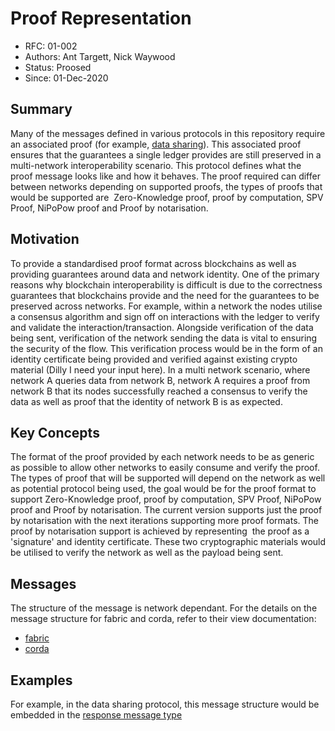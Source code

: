 <!--
 Copyright IBM Corp. All Rights Reserved.

 SPDX-License-Identifier: CC-BY-4.0
 -->
# Proof Representation

- RFC: 01-002
- Authors: Ant Targett, Nick Waywood
- Status: Proosed
- Since: 01-Dec-2020

## Summary

Many of the messages defined in various protocols in this repository require an associated proof (for example, [data sharing](../../protocols/data-sharing/generic.md)). This associated proof ensures that the guarantees a single ledger provides are still preserved in a multi-network interoperability scenario. This protocol defines what the proof message looks like and how it behaves. The proof required can differ between networks depending on supported proofs, the types of proofs that would be supported are  Zero-Knowledge proof, proof by computation, SPV Proof, NiPoPow proof and Proof by notarisation.

## Motivation

To provide a standardised proof format across blockchains as well as providing guarantees around data and network identity. One of the primary reasons why blockchain interoperability is difficult is due to the correctness guarantees that blockchains provide and the need for the guarantees to be preserved across networks. For example, within a network the nodes utilise a consensus algorithm and sign off on interactions with the ledger to verify and validate the interaction/transaction. Alongside verification of the data being sent, verification of the network sending the data is vital to ensuring the security of the flow. This verification process would be in the form of an identity certificate being provided and verified against existing crypto material (Dilly I need your input here). In a multi network scenario, where network A queries data from network B, network A requires a proof from network B that its nodes successfully reached a consensus to verify the data as well as proof that the identity of network B is as expected. 

## Key Concepts

The format of the proof provided by each network needs to be as generic as possible to allow other networks to easily consume and verify the proof. The types of proof that will be supported will depend on the network as well as potential protocol being used, the goal would be for the proof format to support Zero-Knowledge proof, proof by computation, SPV Proof, NiPoPow proof and Proof by notarisation. The current version supports just the proof by notarisation with the next iterations supporting more proof formats. The proof by notarisation support is achieved by representing  the proof as a 'signature' and identity certificate. These two cryptographic materials would be utilised to verify the network as well as the payload being sent.

## Messages

The structure of the message is network dependant. For the details on the message structure for fabric and corda, refer to their view documentation:

- [fabric](/formats/fabric.md)
- [corda](/formats/corda.md)

## Examples

For example, in the data sharing protocol, this message structure would be embedded in the [response message type](../../protocols/data-sharing/generic.md#response-message-type)
